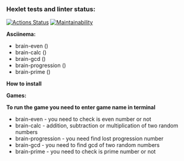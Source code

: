 ### Hexlet tests and linter status:
[![Actions Status](https://github.com/Johnny32id/python-project-49/actions/workflows/hexlet-check.yml/badge.svg)](https://github.com/Johnny32id/python-project-49/actions)
[![Maintainability](https://api.codeclimate.com/v1/badges/28b087f76e9bca034a52/maintainability)](https://codeclimate.com/github/Johnny32id/python-project-49/maintainability)

**Asciinema:**
* brain-even (<script async id="asciicast-7vnRey64nA990Kog1QhpBv3Jx" src="https://asciinema.org/a/7vnRey64nA990Kog1QhpBv3Jx.js"></script>)
* brain-calc (<script async id="asciicast-C0EYUG2pjOUin7p8ZolaDzi6e" src="https://asciinema.org/a/C0EYUG2pjOUin7p8ZolaDzi6e.js"></script>)
* brain-gcd (<script async id="asciicast-tfs8teIYTJ7AyfbbjuwmjjKOy" src="https://asciinema.org/a/tfs8teIYTJ7AyfbbjuwmjjKOy.js"></script>)
* brain-progression (<script async id="asciicast-jxNt6AwUZifQh5oCX5lcksz81" src="https://asciinema.org/a/jxNt6AwUZifQh5oCX5lcksz81.js"></script>)
* brain-prime (<script async id="asciicast-g5hOYOcDgv7R0KaxOWMrzu8kU" src="https://asciinema.org/a/g5hOYOcDgv7R0KaxOWMrzu8kU.js"></script>)

**How to install**
<script async id="asciicast-tFpiXtkO99lPdd3enLSvCI0OR" src="https://asciinema.org/a/tFpiXtkO99lPdd3enLSvCI0OR.js"></script>

**Games:**

**To run the game you need to enter game name in terminal**
* brain-even - you need  to check is even number or not
* brain-calc - addition, subtraction or multiplication of two random numbers
* brain-progression - you need find lost progression number
* brain-gcd - you need to find gcd  of two random numbers
* brain-prime - you need to check is prime number or not